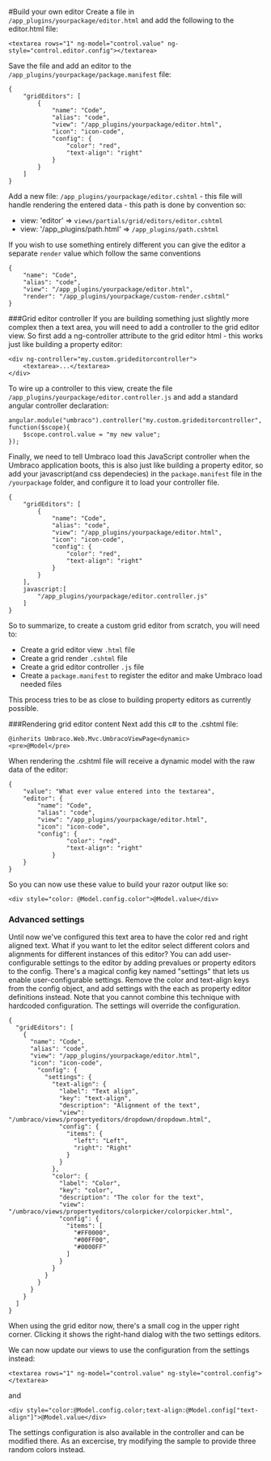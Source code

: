 #Build your own editor
Create a file in `/app_plugins/yourpackage/editor.html` and add the following to the editor.html file: 

    <textarea rows="1" ng-model="control.value" ng-style="control.editor.config"></textarea>

Save the file and add an editor to the `/app_plugins/yourpackage/package.manifest` file:

    {
        "gridEditors": [
            {
                "name": "Code",
                "alias": "code",
                "view": "/app_plugins/yourpackage/editor.html",
                "icon": "icon-code",
                "config": {
                    "color": "red",
                    "text-align": "right"
                }
            }
        ]
    }

Add a new file: `/app_plugins/yourpackage/editor.cshtml` - this file will handle rendering the entered data  - this path is done by convention so: 

- view: 'editor' => `views/partials/grid/editors/editor.cshtml`
- view: '/app_plugins/path.html' => `/app_plugins/path.cshtml`

If you wish to use something entirely different you can give the editor a separate `render` value which follow the same conventions
    
    {
        "name": "Code",
        "alias": "code",
        "view": "/app_plugins/yourpackage/editor.html",
        "render": "/app_plugins/yourpackage/custom-render.cshtml"
    }

###Grid editor controller
If you are building something just slightly more complex then a text area, you will need to add a controller to the grid editor view. So first add a ng-controller attribute to the grid editor html - this works just like building a property editor: 

    <div ng-controller="my.custom.grideditorcontroller">
        <textarea>...</textarea>
    </div>

To wire up a controller to this view, create the file `/app_plugins/yourpackage/editor.controller.js` and add a standard angular controller declaration: 

    angular.module("umbraco").controller("my.custom.grideditorcontroller", function($scope){
        $scope.control.value = "my new value";
    });

Finally, we need to tell Umbraco load this JavaScript controller when the Umbraco application boots, this is also just like building a property editor, so add your javascript(and css dependecies) in the `package.manifest` file in the `/yourpackage` folder, and configure it to load your controller file. 

    {
        "gridEditors": [
            {
                "name": "Code",
                "alias": "code",
                "view": "/app_plugins/yourpackage/editor.html",
                "icon": "icon-code",
                "config": {
                    "color": "red",
                    "text-align": "right"
                }
            }
        ],
        javascript:[
            "/app_plugins/yourpackage/editor.controller.js"
        ]
    }

So to summarize, to create a custom grid editor from scratch, you will need to: 

- Create a grid editor view `.html` file
- Create a grid render `.cshtml` file
- Create a grid editor controller `.js` file
- Create a `package.manifest` to register the editor and make Umbraco load needed files

This process tries to be as close to building property editors as currently possible.


###Rendering grid editor content 
Next add this c# to the .cshtml file: 

    @inherits Umbraco.Web.Mvc.UmbracoViewPage<dynamic>
    <pre>@Model</pre>

When rendering the .cshtml file will receive a dynamic model with the raw data of the editor:

    {
        "value": "What ever value entered into the textarea",
        "editor": {
            "name": "Code",
            "alias": "code",
            "view": "/app_plugins/yourpackage/editor.html",
            "icon": "icon-code",
            "config": {
                    "color": "red",
                    "text-align": "right"
                }
        }
    }

So you can now use these value to build your razor output like so:

    <div style="color: @Model.config.color">@Model.value</div>

### Advanced settings

Until now we've configured this text area to have the color red and right aligned text. What if you want to let the editor select different colors and alignments for different instances of this editor? You can add user-configurable settings to the editor by adding prevalues or property editors to the config. There's a magical config key named "settings" that lets us enable user-configurable settings. Remove the color and text-align keys from the config object, and add settings with the each as property editor definitions instead. Note that you cannot combine this technique with hardcoded configuration. The settings will override the configuration.

    {
      "gridEditors": [
        {
          "name": "Code",
          "alias": "code",
          "view": "/app_plugins/yourpackage/editor.html",
          "icon": "icon-code",
            "config": {
              "settings": {
                "text-align": {
                  "label": "Text align",
                  "key": "text-align",
                  "description": "Alignment of the text",
                  "view": "/umbraco/views/propertyeditors/dropdown/dropdown.html",
                  "config": {
                    "items": {
                      "left": "Left",
                      "right": "Right"
                    }
                  }
                },
                "color": {
                  "label": "Color",
                  "key": "color",
                  "description": "The color for the text",
                  "view": "/umbraco/views/propertyeditors/colorpicker/colorpicker.html",
                  "config": {
                    "items": [
                      "#FF0000",
                      "#00FF00",
                      "#0000FF"
                    ]
                  }
                }
              }
            }
          }
        }
      ]
    }

When using the grid editor now, there's a small cog in the upper right corner. Clicking it shows the right-hand dialog with the two settings editors.

We can now update our views to use the configuration from the settings instead:

    <textarea rows="1" ng-model="control.value" ng-style="control.config"></textarea>

and

    <div style="color:@Model.config.color;text-align:@Model.config["text-align"]">@Model.value</div>

The settings configuration is also available in the controller and can be modified there. As an excercise, try modifying the sample to provide three random colors instead. 
